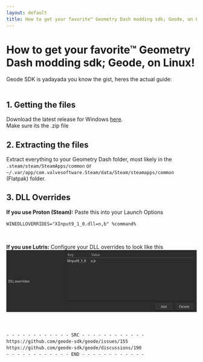```yaml
---
layout: default
title: How to get your favorite™ Geometry Dash modding sdk; Geode, on Linux!
---
```


# How to get your favorite™ Geometry Dash modding sdk; Geode, on Linux!
Geode SDK is yadayada you know the gist, heres the actual guide:
<br /><br />

## 1. Getting the files
Download the latest release for Windows [here](https://github.com/geode-sdk/geode/releases/latest).  
Make sure its the .zip file

## 2. Extracting the files
Extract everything to your Geometry Dash folder, most likely in the `.steam/steam/SteamApps/common` or `~/.var/app/com.valvesoftware.Steam/data/Steam/steamapps/common` (Flatpak) folder.

## 3. DLL Overrides
**If you use Proton (Steam):**
Paste this into your Launch Options
```
WINEDLLOVERRIDES="XInput9_1_0.dll=n,b" %command%
```
<br />

**If you use Lutris:**
Configure your DLL overrides to look like this  
![Geode On Linux](../assets/geodeonlinux.png)
<br /><br /><br />

`- - - - - - - - - - - - SRC - - - - - - - - - - - -`  
`https://github.com/geode-sdk/geode/issues/155`  
`https://github.com/geode-sdk/geode/discussions/190`  
`- - - - - - - - - - - - END - - - - - - - - - - - -`